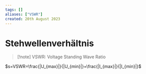 ```yaml
---
tags: []
aliases: ["VSWR"]
created: 20th August 2023
---
```


# Stehwellenverhältnis
> [!note] VSWR: Voltage Standing Wave Ratio

$s=VSWR=\frac{|U_{max}|}{|U_{min}|}=\frac{|I_{max}|}{|I_{min}|}$